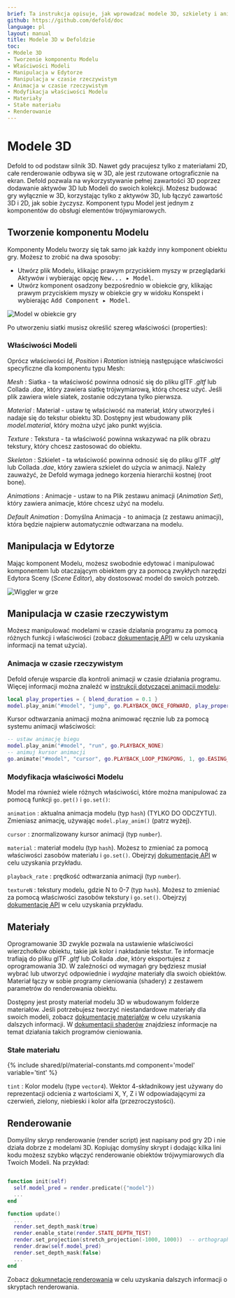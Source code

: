 ```yaml
---
brief: Ta instrukcja opisuje, jak wprowadzać modele 3D, szkielety i animacje do gry.
github: https://github.com/defold/doc
language: pl
layout: manual
title: Modele 3D w Defoldzie
toc:
- Modele 3D
- Tworzenie komponentu Modelu
- Właściwości Modeli
- Manipulacja w Edytorze
- Manipulacja w czasie rzeczywistym
- Animacja w czasie rzeczywistym
- Modyfikacja właściwości Modelu
- Materiały
- Stałe materiału
- Renderowanie
---
```


# Modele 3D

Defold to od podstaw silnik 3D. Nawet gdy pracujesz tylko z materiałami 2D, całe renderowanie odbywa się w 3D, ale jest rzutowane ortograficznie na ekran. Defold pozwala na wykorzystywanie pełnej zawartości 3D poprzez dodawanie aktywów 3D lub Modeli do swoich kolekcji. Możesz budować gry wyłącznie w 3D, korzystając tylko z aktywów 3D, lub łączyć zawartość 3D i 2D, jak sobie życzysz. Komponent typu Model jest jednym z komponentów do obsługi elementów trójwymiarowych.

## Tworzenie komponentu Modelu

Komponenty Modelu tworzy się tak samo jak każdy inny komponent obiektu gry. Możesz to zrobić na dwa sposoby:

- Utwórz plik Modelu, klikając prawym przyciskiem myszy w przeglądarki Aktywów i wybierając opcję <kbd>New... ▸ Model</kbd>.
- Utwórz komponent osadzony bezpośrednio w obiekcie gry, klikając prawym przyciskiem myszy w obiekcie gry w widoku Konspekt i wybierając <kbd>Add Component ▸ Model</kbd>.

![Model w obiekcie gry](/manuals/images/model/model.png)

Po utworzeniu siatki musisz określić szereg właściwości (properties):

### Właściwości Modeli

Oprócz właściwości *Id*, *Position* i *Rotation* istnieją następujące właściwości specyficzne dla komponentu typu Mesh:

*Mesh*
: Siatka - ta właściwość powinna odnosić się do pliku glTF *.gltf* lub Collada *.dae*, który zawiera siatkę trójwymiarową, którą chcesz użyć. Jeśli plik zawiera wiele siatek, zostanie odczytana tylko pierwsza.

*Material*
: Materiał - ustaw tę właściwość na materiał, który utworzyłeś i nadaje się do tekstur obiektu 3D. Dostępny jest wbudowany plik *model.material*, który można użyć jako punkt wyjścia.

*Texture*
: Tekstura - ta właściwość powinna wskazywać na plik obrazu tekstury, który chcesz zastosować do obiektu.

*Skeleton*
: Szkielet - ta właściwość powinna odnosić się do pliku glTF *.gltf* lub Collada *.dae*, który zawiera szkielet do użycia w animacji. Należy zauważyć, że Defold wymaga jednego korzenia hierarchii kostnej (root bone).

*Animations*
: Animacje - ustaw to na Plik zestawu animacji (*Animation Set*), który zawiera animacje, które chcesz użyć na modelu.

*Default Animation*
: Domyślna Animacja - to animacja (z zestawu animacji), która będzie najpierw automatycznie odtwarzana na modelu.

## Manipulacja w Edytorze

Mając komponent Modelu, możesz swobodnie edytować i manipulować komponentem lub otaczającym obiektem gry za pomocą zwykłych narzędzi Edytora Sceny (*Scene Editor*), aby dostosować model do swoich potrzeb.

![Wiggler w grze](/manuals/images/model/ingame.png)

## Manipulacja w czasie rzeczywistym

Możesz manipulować modelami w czasie działania programu za pomocą różnych funkcji i właściwości (zobacz [dokumentację API](/ref/model/)) w celu uzyskania informacji na temat użycia).

### Animacja w czasie rzeczywistym

Defold oferuje wsparcie dla kontroli animacji w czasie działania programu. Więcej informacji można znaleźć w [instrukcji dotyczącej animacji modelu](/pl/manuals/model-animation):

```lua
local play_properties = { blend_duration = 0.1 }
model.play_anim("#model", "jump", go.PLAYBACK_ONCE_FORWARD, play_properties)
```

Kursor odtwarzania animacji można animować ręcznie lub za pomocą systemu animacji właściwości:

```lua
-- ustaw animację biegu
model.play_anim("#model", "run", go.PLAYBACK_NONE)
-- animuj kursor animacji
go.animate("#model", "cursor", go.PLAYBACK_LOOP_PINGPONG, 1, go.EASING_LINEAR, 10)
```

### Modyfikacja właściwości Modelu

Model ma również wiele różnych właściwości, które można manipulować za pomocą funkcji `go.get()` i `go.set()`:

`animation`
: aktualna animacja modelu (typ `hash`) (TYLKO DO ODCZYTU). Zmieniasz animację, używając `model.play_anim()` (patrz wyżej).

`cursor`
: znormalizowany kursor animacji (typ `number`).

`material`
: materiał modelu (typ `hash`). Możesz to zmieniać za pomocą właściwości zasobów materiału i `go.set()`. Obejrzyj [dokumentację API](/ref/model/#material) w celu uzyskania przykładu.

`playback_rate`
: prędkość odtwarzania animacji (typ `number`).

`textureN`
: tekstury modelu, gdzie N to 0-7 (typ `hash`). Możesz to zmieniać za pomocą właściwości zasobów tekstury i `go.set()`. Obejrzyj [dokumentację API](/ref/model/#textureN) w celu uzyskania przykładu.

## Materiały

Oprogramowanie 3D zwykle pozwala na ustawienie właściwości wierzchołków obiektu, takie jak kolor i nakładanie tekstur. Te informacje trafiają do pliku glTF *.gltf* lub Collada *.dae*, który eksportujesz z oprogramowania 3D. W zależności od wymagań gry będziesz musiał wybrać lub utworzyć odpowiednie i _wydajne_ materiały dla swoich obiektów. Materiał łączy w sobie programy cieniowania (shadery) z zestawem parametrów do renderowania obiektu.

Dostępny jest prosty materiał modelu 3D w wbudowanym folderze materiałów. Jeśli potrzebujesz tworzyć niestandardowe materiały dla swoich modeli, zobacz [dokumentację materiałów](/manuals/material) w celu uzyskania dalszych informacji. W [dokumentacji shaderów](/manuals/shader) znajdziesz informacje na temat działania takich programów cieniowania.

### Stałe materiału

{% include shared/pl/material-constants.md component='model' variable='tint' %}

`tint`
: Kolor modelu (type `vector4`). Wektor 4-składnikowy jest używany do reprezentacji odcienia z wartościami X, Y, Z i W odpowiadającymi za czerwień, zielony, niebieski i kolor alfa (przezroczystości).

## Renderowanie

Domyślny skryp renderowanie (render script) jest napisany pod gry 2D i nie działa dobrze z modelami 3D. Kopiując domyślny skrypt i dodając kilka lini kodu możesz szybko włączyć renderowanie obiektów trójwymiarowych dla Twoich Modeli. Na przykład:

  ```lua

  function init(self)
    self.model_pred = render.predicate({"model"})
    ...
  end

  function update()
    ...
    render.set_depth_mask(true)
    render.enable_state(render.STATE_DEPTH_TEST)
    render.set_projection(stretch_projection(-1000, 1000))  -- orthographic
    render.draw(self.model_pred)
    render.set_depth_mask(false)
    ...
  end
  ```

Zobacz [dokumnetację renderowania](/manuals/render) w celu uzyskania dalszych informacji o skryptach renderowania.